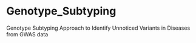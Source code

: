 # Genotype_Subtyping
Genotype Subtyping Approach to Identify Unnoticed Variants in Diseases from GWAS data
